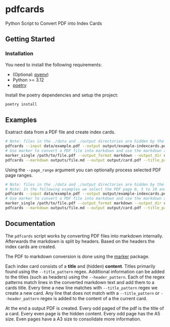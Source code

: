 # pdfcards

Python Script to Convert PDF into Index Cards

## Getting Started

### Installation

You need to install the following requirements:

- (Optional: [pyenv](https://github.com/pyenv/pyenv?tab=readme-ov-file#installation))
- Python >= 3.12
- [poetry](https://python-poetry.org/docs/#installation)

Install the poetry dependencies and setup the project:

```bash
poetry install
```

## Examples

Exatract data from a PDF file and create index cards.

```bash
# Note: files in the ./data and ./output directories are hidden by the .gitignore file
pdfcards --input data/example.pdf --output output/example-indexcards.pdf --title_pattern "^#+ \*\*(\d+\.\d+)" --header_pattern "^#+" --title_page_format "A5-L" --content_page_format "A3-L"
# Use marker to convert a PDF file into markdown and use the markdown as input for pdfcards
marker_single /path/to/file.pdf --output_format markdown --output_dir output/
pdfcards --markdown outputs/file.md --output output/card.pdf --title_pattern "^#+ \*\*(\d+\.\d+)" --header_pattern "^#+" --title_page_format "A5-L" --content_page_format "A3-L"
```

Using the `--page_range` argument you can optionally process selected PDF page ranges.

```bash
# Note: files in the ./data and ./output directories are hidden by the .gitignore file
# Note: In the following examples we select the PDF page 0, 5 to 10 and page 20
pdfcards --input data/example.pdf --output output/example-indexcards.pdf --title_pattern "^#+ \*\*(\d+\.\d+)" --header_pattern "^#+" --title_page_format "A5-L" --content_page_format "A3-L" --page_range "0,5-10,20"
# Use marker to convert a PDF file into markdown and use the markdown as input for pdfcards
marker_single /path/to/file.pdf --output_format markdown --output_dir output/ --page_range "0,5-10,20"
pdfcards --markdown outputs/file.md --output output/card.pdf --title_pattern "^#+ \*\*(\d+\.\d+)" --header_pattern "^#+" --title_page_format "A5-L" --content_page_format "A3-L"
```

## Documentation

The `pdfcards` script works by converting PDF files into markdown internally. Afterwards the markdown is split by headers. Based on the headers the index cards are created.

The PDF to markdown conversion is done using the [marker](https://github.com/datalab-to/marker?tab=readme-ov-file#marker) package.

Each index card consists of a **title** and (hidden) **content**. Titles primarily found using the `--title_pattern` regex. Additional information can be added to the titles (such as headers) using the `--header_pattern`. Each of the regex patterns match lines in the converted markdown text and add them to a cards title.
Every time a new line matches with `--title_pattern` regex we create a new card. Any line that does not match with a `--title_pattern` or `--header_pattern` regex is added to the content of a the current card.

At the end a output PDF is created. Every odd paged of the pdf is the title of a card. Every even page is the hidden content. Every odd page has the A5 size. Even pages have a A3 size to consolidate more information.